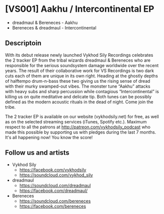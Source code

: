 # [VS001] Aakhu / Intercontinental EP

- dreadmaul & Bereneces - Aakhu
- Bereneces & dreadmaul - Intercontinental

## Descriptoin

With its debut release newly launched Vykhod Sily Recordings celebrates the 2 tracker EP from the tribal wizards dreadmaul & Bereneces who are responsible for the serious soundsystem damage worldwide over the recent years. The result of their collaborative work for VS Recordings is two dark cuts each of them are unique in its own right. Heading at the ghostly depths of halftempo drum-n-bass these two giving us the rising sense of dread with their murky swamped-out vibes. The monster tune “Aakhu” attacks with heavy subs and sharp percussion while contagious “Intercontinental” is killing us on quite meditative and delicate tip. Both tunes can be possibly defined as the modern acoustic rituals in the dead of night. Come join the tribe. 

The 2 tracker EP is available on our website (vykhodsily.net) for free, as well as on the selected streaming services (iTunes, Spotify etc.). Maximum respect to all the patrons at http://patreon.com/vykhodsily_podcast who made this possible by supporting us with pledges during the last 7 months. It's all happening now! You know the score!

## Follow us and artists

- Vykhod Sily
  - https://facebook.com/vykhodsily
  - https://soundcloud.com/vykhod_sily
- dreadmaul
  - https://soundcloud.com/dreadmaul
  - https://facebook.com/dreadmaul/
- Bereneces
  - https://soundcloud.com/bereneces
  - https://facebook.com/bereneces
